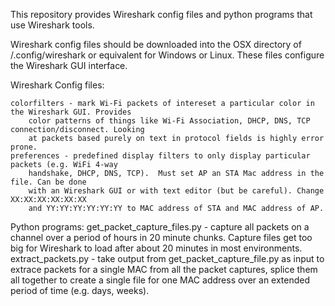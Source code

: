 This repository provides Wireshark config files and python programs that use Wireshark tools.

Wireshark config files should be downloaded into the OSX directory of <HOME>/.config/wireshark or equivalent for Windows or Linux. These files configure the Wireshark GUI interface. 

Wireshark Config files:

	colorfilters - mark Wi-Fi packets of intereset a particular color in the Wireshark GUI. Provides 
	    color patterns of things like Wi-Fi Association, DHCP, DNS, TCP connection/disconnect. Looking
		at packets based purely on text in protocol fields is highly error prone.
	preferences - predefined display filters to only display particular packets (e.g. WiFi 4-way 
		handshake, DHCP, DNS, TCP).  Must set AP an STA Mac address in the file. Can be done 
		with an Wireshark GUI or with text editor (but be careful). Change XX:XX:XX:XX:XX:XX 
		and YY:YY:YY:YY:YY:YY to MAC address of STA and MAC address of AP.

Python programs:
	get_packet_capture_files.py - capture all packets on a channel over a period of hours 
	    in 20 minute chunks. Capture files get too big for Wireshark to load after about 20 minutes
		in most environments. 
	extract_packets.py - take output from get_packet_capture_file.py as input to extrace packets 
		for a single MAC from all the packet captures, splice them all together to create a single 
		file for one MAC address over an extended period of time (e.g. days, weeks).
